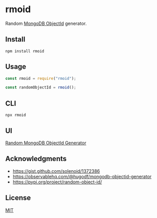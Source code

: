 # rmoid

Random [MongoDB ObjectId](https://docs.mongodb.com/manual/reference/method/ObjectId/) generator.

## Install

```
npm install rmoid
```

## Usage

```js
const rmoid = require("rmoid");

const randomObjectId = rmoid();
```

## CLI

```
npx rmoid
```

## UI

[Random MongoDB ObjectId Generator](https://mauriciorobayo.github.io/random-mongodb-objectid-generator/)

## Acknowledgments

- https://gist.github.com/solenoid/1372386
- https://observablehq.com/@hugodf/mongodb-objectid-generator
- https://pypi.org/project/random-object-id/

## License

[MIT](LICENSE)
